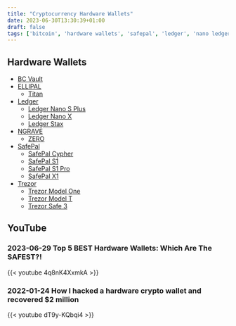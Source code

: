 ```yaml
---
title: "Cryptocurrency Hardware Wallets"
date: 2023-06-30T13:30:39+01:00
draft: false
tags: ['bitcoin', 'hardware wallets', 'safepal', 'ledger', 'nano ledger', 'trezor', 'hacking']
---
```


## Hardware Wallets

- [BC Vault](https://bc-vault.com/)
- [ELLIPAL](https://www.ellipal.com/)
  - [Titan](https://www.ellipal.com/products/ellipal-titan)
- [Ledger](https://shop.ledger.com/)
  - [Ledger Nano S Plus](https://shop.ledger.com/products/ledger-nano-s-plus)
  - [Ledger Nano X](https://shop.ledger.com/products/ledger-nano-x)
  - [Ledger Stax](https://shop.ledger.com/products/ledger-stax)
- [NGRAVE](https://ngrave.io/zero)
  - [ZERO](https://ngrave.io/zero)
- [SafePal](https://www.safepal.com/)
  - [SafePal Cypher](https://www.safepal.com/en/store/cypher)
  - [SafePal S1](https://www.safepal.com/en/store/s1)
  - [SafePal S1 Pro](https://www.safepal.com/en/store/s1pro)
  - [SafePal X1](https://www.safepal.com/en/store/x1)
- [Trezor](https://trezor.io/)
  - [Trezor Model One](https://trezor.io/trezor-model-one)
  - [Trezor Model T](https://trezor.io/trezor-model-t)
  - [Trezor Safe 3](https://trezor.io/trezor-safe-3)

## YouTube

### 2023-06-29 Top 5 BEST Hardware Wallets: Which Are The SAFEST?!
{{< youtube 4q8nK4XxmkA >}}

### 2022-01-24 How I hacked a hardware crypto wallet and recovered $2 million
{{< youtube dT9y-KQbqi4 >}}
